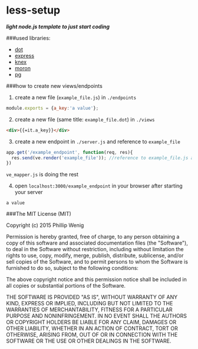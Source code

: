 # less-setup
***light node.js template to just start coding***

###used libraries:
 - [dot](https://github.com/olado/doT)
 - [express](https://github.com/strongloop/expressjs.com)
 - [knex](https://github.com/tgriesser/knex)
 - [moron](https://github.com/Vincit/moron.js/)
 - [pg](https://github.com/brianc/node-postgres)

###how to create new views/endpoints
1) create a new file (```example_file.js```) in ```./endpoints```
```javascript
module.exports = {a_key:'a value'};
```
2) create a new file (same title: ```example_file.dot```) in ```./views```
```html
<div>{{=it.a_key}}</div>
```
3) create a new endpoint in ```./server.js``` and reference to ```example_file```
```javascript
app.get('/example_endpoint', function(req, res){
  res.send(ve.render('example_file')); //reference to example_file.js and example_file.dot
})
```
```ve_mapper.js``` is doing the rest

4) open ```localhost:3000/example_endpoint``` in your browser after starting your server
```
a value
```

###The MIT License (MIT)

Copyright (c) 2015 Phillip Wenig

Permission is hereby granted, free of charge, to any person obtaining a copy
of this software and associated documentation files (the "Software"), to deal
in the Software without restriction, including without limitation the rights
to use, copy, modify, merge, publish, distribute, sublicense, and/or sell
copies of the Software, and to permit persons to whom the Software is
furnished to do so, subject to the following conditions:

The above copyright notice and this permission notice shall be included in
all copies or substantial portions of the Software.

THE SOFTWARE IS PROVIDED "AS IS", WITHOUT WARRANTY OF ANY KIND, EXPRESS OR
IMPLIED, INCLUDING BUT NOT LIMITED TO THE WARRANTIES OF MERCHANTABILITY,
FITNESS FOR A PARTICULAR PURPOSE AND NONINFRINGEMENT. IN NO EVENT SHALL THE
AUTHORS OR COPYRIGHT HOLDERS BE LIABLE FOR ANY CLAIM, DAMAGES OR OTHER
LIABILITY, WHETHER IN AN ACTION OF CONTRACT, TORT OR OTHERWISE, ARISING FROM,
OUT OF OR IN CONNECTION WITH THE SOFTWARE OR THE USE OR OTHER DEALINGS IN
THE SOFTWARE.
